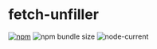 # fetch-unfiller

[![npm](https://img.shields.io/npm/v/fetch-unfiller)](https://www.npmjs.com/package/fetch-unfiller)
![npm bundle size](https://img.shields.io/bundlephobia/minzip/fetch-unfiller)
![node-current](https://img.shields.io/node/v/fetch-unfiller)
